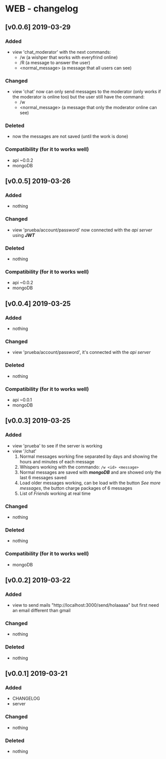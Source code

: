 # WEB - changelog

## [v0.0.6] 2019-03-29

### Added

-   view 'chat_moderator' with the next commands:
    - /w <userId> <message> (a wishper that works with everyfrind online)
    - /R <userId> <message> (a message to answer the user)
    - <normal_message> (a message that all users can see)

### Changed

-   view 'chat' now can only send messages to the moderator (only works if the moderator is online too) but the user still have the command:
    - /w <userId> <message>
    - <normal_message> (a message that only the moderator online can see)

### Deleted

-   now the messages are not saved (until the work is done)

### Compatibility (for it to works well)

-   api ~0.0.2
-   mongoDB


## [v0.0.5] 2019-03-26

### Added

-   nothing

### Changed

-   view 'prueba/account/password' now connected with the _api server_ using **_JWT_**

### Deleted

-   nothing

### Compatibility (for it to works well)

-   api ~0.0.2
-   mongoDB


## [v0.0.4] 2019-03-25

### Added

-   nothing

### Changed

-   view 'prueba/account/password', it's connected with the _api server_

### Deleted

-   nothing

### Compatibility (for it to works well)

-   api ~0.0.1
-   mongoDB


## [v0.0.3] 2019-03-25

### Added

-   view 'prueba' to see if the server is working
-   view '/chat'
    1. Normal messages working fine separated by days and showing the hours and minutes of each message
    2. Whispers working with the commando: ``` /w <id> <message> ```
    3. Normal messages are saved with **_mongoDB_** and are showed only the last 6 messages saved
    4. Load older messages working, can be load with the button *See more messages*, the button charge packages of 6 messages
    5. List of *Friends* working at real time

### Changed

-   nothing

### Deleted

-   nothing

### Compatibility (for it to works well)

-   mongoDB


## [v0.0.2] 2019-03-22

### Added

-   view to send mails "http://localhost:3000/send/holaaaaa" but first need an email different than gmail

### Changed

-   nothing

### Deleted

-   nothing


## [v0.0.1] 2019-03-21

### Added

-   CHANGELOG
-   server

### Changed

-   nothing

### Deleted

-   nothing